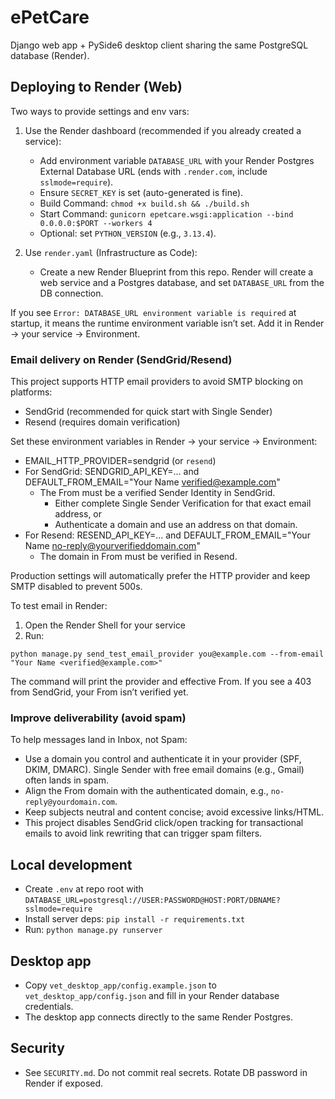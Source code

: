 # ePetCare

Django web app + PySide6 desktop client sharing the same PostgreSQL database (Render).

## Deploying to Render (Web)

Two ways to provide settings and env vars:

1. Use the Render dashboard (recommended if you already created a service):
   - Add environment variable `DATABASE_URL` with your Render Postgres External Database URL (ends with `.render.com`, include `sslmode=require`).
   - Ensure `SECRET_KEY` is set (auto-generated is fine).
   - Build Command: `chmod +x build.sh && ./build.sh`
   - Start Command: `gunicorn epetcare.wsgi:application --bind 0.0.0.0:$PORT --workers 4`
   - Optional: set `PYTHON_VERSION` (e.g., `3.13.4`).

2. Use `render.yaml` (Infrastructure as Code):
   - Create a new Render Blueprint from this repo. Render will create a web service and a Postgres database, and set `DATABASE_URL` from the DB connection.

If you see `Error: DATABASE_URL environment variable is required` at startup, it means the runtime environment variable isn’t set. Add it in Render → your service → Environment.

### Email delivery on Render (SendGrid/Resend)

This project supports HTTP email providers to avoid SMTP blocking on platforms:

- SendGrid (recommended for quick start with Single Sender)
- Resend (requires domain verification)

Set these environment variables in Render → your service → Environment:

- EMAIL_HTTP_PROVIDER=sendgrid (or `resend`)
- For SendGrid: SENDGRID_API_KEY=... and DEFAULT_FROM_EMAIL="Your Name <verified@example.com>"
   - The From must be a verified Sender Identity in SendGrid.
      - Either complete Single Sender Verification for that exact email address, or
      - Authenticate a domain and use an address on that domain.
- For Resend: RESEND_API_KEY=... and DEFAULT_FROM_EMAIL="Your Name <no-reply@yourverifieddomain.com>"
   - The domain in From must be verified in Resend.

Production settings will automatically prefer the HTTP provider and keep SMTP disabled to prevent 500s.

To test email in Render:

1) Open the Render Shell for your service
2) Run:

```
python manage.py send_test_email_provider you@example.com --from-email "Your Name <verified@example.com>"
```

The command will print the provider and effective From. If you see a 403 from SendGrid, your From isn’t verified yet.

### Improve deliverability (avoid spam)

To help messages land in Inbox, not Spam:

- Use a domain you control and authenticate it in your provider (SPF, DKIM, DMARC). Single Sender with free email domains (e.g., Gmail) often lands in spam.
- Align the From domain with the authenticated domain, e.g., `no-reply@yourdomain.com`.
- Keep subjects neutral and content concise; avoid excessive links/HTML.
- This project disables SendGrid click/open tracking for transactional emails to avoid link rewriting that can trigger spam filters.

## Local development

- Create `.env` at repo root with `DATABASE_URL=postgresql://USER:PASSWORD@HOST:PORT/DBNAME?sslmode=require`
- Install server deps: `pip install -r requirements.txt`
- Run: `python manage.py runserver`

## Desktop app

- Copy `vet_desktop_app/config.example.json` to `vet_desktop_app/config.json` and fill in your Render database credentials.
- The desktop app connects directly to the same Render Postgres.

## Security

- See `SECURITY.md`. Do not commit real secrets. Rotate DB password in Render if exposed.
